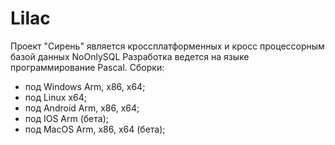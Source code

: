 # Lilac
Проект "Сирень" является кроссплатформенных и кросс процессорным базой данных NoOnlySQL
Разработка ведется на языке программирование Pascal.
Сборки:
- под Windows Arm, x86, x64;
- под Linux x64;
- под Android Arm, x86, x64;
- под IOS Arm (бета);
- под MacOS Arm, x86, x64 (бета);
